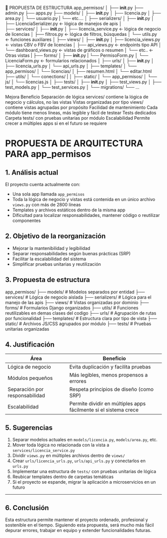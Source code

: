 📁 PROPUESTA DE ESTRUCTURA
app_permisos/
│
├── __init__.py
├── admin.py
├── apps.py
├── models/
│   ├── __init__.py
│   ├── licencia.py
│   ├── area.py
│   └── usuario.py
|   └── etc....
│
├── serializers/
│   ├── __init__.py
│   ├── LicenciaSerializer.py   ← lógica de manejos de apis
│   
├── services/
│   ├── __init__.py
│   ├── licencia_service.py   ← lógica de negocio de licencias
│   ├── filtros.py            ← lógica de filtros, búsquedas
│   └── utils.py              ← funciones auxiliares
│
├── views/
│   ├── __init__.py
│   ├── licencia_views.py     ← vistas CBV o FBV de licencias
│   ├── api_views.py          ← endpoints tipo API
│   └── dashboard_views.py    ← vistas de gráficos o resumen
│   └── etc..                 ← Otras vistas
|
├── forms/
│   ├── __init__.py
|   └── PermisoForm.py
│   └── LicenciaForm.py     ← formularios relacionados
│
├── urls/
│   ├── __init__.py
│   ├── licencia_urls.py
│   └── api_urls.py
│
├── templates/
│   └── app_permisos/
│       └── licencias/
│           ├── resumen.html
│           └── editar.html
├── utils/
│   └── conections/
|
│
├── static/
│   └── app_permisos/
│       └── js/
│           └── licencias.js
│
├── tests/
│   ├── __init__.py
│   ├── test_views.py
│   ├── test_models.py
│   └── test_services.py
│
└── migrations/
    └── ...

Mejora	Beneficio
Separación de lógica	services/ contiene la lógica de negocio y cálculos, no las vistas
Vistas organizadas por tipo	views/ contiene vistas agrupadas por propósito
Facilidad de mantenimiento	Cada módulo tiene menos líneas, más legible y fácil de testear
Tests dedicados	Carpeta tests/ con pruebas unitarias por módulo
Escalabilidad	Permite crecer a múltiples apps si en el futuro se requiere


# PROPUESTA DE ARQUITECTURA PARA app_permisos

## 1. Análisis actual

El proyecto cuenta actualmente con:

- Una sola app llamada `app_permisos`
- Toda la lógica de negocio y vistas está contenida en un único archivo `views.py` con más de 2800 líneas
- Templates y archivos estáticos dentro de la misma app
- Dificultad para localizar responsabilidades, mantener código o reutilizar componentes

## 2. Objetivo de la reorganización

- Mejorar la mantenibilidad y legibilidad
- Separar responsabilidades según buenas prácticas (SRP)
- Facilitar la escalabilidad del sistema
- Simplificar pruebas unitarias y reutilización

## 3. Propuesta de estructura

app_permisos/
├── models/ # Modelos separados por entidad
├── services/ # Lógica de negocio aislada
├── serializers/ # Lógica para el manejo de las apis
├── views/ # Vistas organizadas por dominio
├── forms/ # Formularios Django organizados
├── utils/ # Funciones reutilizables en demas clases del codigo
├── urls/ # Agrupación de rutas por funcionalidad
├── templates/ # Estructura clara por tipo de vista
├── static/ # Archivos JS/CSS agrupados por módulo
├── tests/ # Pruebas unitarias organizadas

## 4. Justificación

| Área | Beneficio |
|------|-----------|
| Lógica de negocio | Evita duplicación y facilita pruebas |
| Módulos pequeños | Más legibles, menos propensos a errores |
| Separación por responsabilidad | Respeta principios de diseño (como SRP) |
| Escalabilidad | Permite dividir en múltiples apps fácilmente si el sistema crece |

## 5. Sugerencias

1. Separar modelos actuales en `models/licencia.py`, `models/area.py`, etc.
2. Mover toda lógica no relacionada con la vista a `services/licencia_service.py`
3. Dividir `views.py` en múltiples archivos dentro de `views/`
4. Crear `urls/licencia_urls.py`, `urls/api_urls.py` y conectarlos en `urls.py`
5. Implementar una estructura de `tests/` con pruebas unitarias de lógica
6. Reubicar templates dentro de carpetas temáticas
7. Si el proyecto se espande, migrar la aplicación a microservicios en un futuro

---

## 6. Conclusión

Esta estructura permite mantener el proyecto ordenado, profesional y sostenible en el tiempo. Siguiendo esta propuesta, será mucho más fácil depurar errores, trabajar en equipo y extender funcionalidades futuras.
